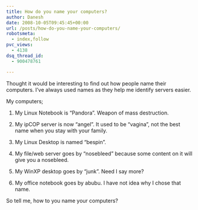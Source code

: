```yaml
---
title: How do you name your computers?
author: Danesh
date: 2008-10-05T09:45:45+00:00
url: /posts/how-do-you-name-your-computers/
robotsmeta:
  - index,follow
pvc_views:
  - 4138
dsq_thread_id:
  - 900478761

---
```

Thought it would be interesting to find out how people name their computers. I&#8217;ve always used names as they help me identify servers easier.

My computers;

1. My Linux Notebook is &#8220;Pandora&#8221;. Weapon of mass destruction.

2. My ipCOP server is now &#8220;angel&#8221;. It used to be &#8220;vagina&#8221;, not the best name when you stay with your family.

3. My Linux Desktop is named &#8220;bespin&#8221;.

4. My file/web server goes by &#8220;nosebleed&#8221; because some content on it will give you a nosebleed.

5. My WinXP desktop goes by &#8220;junk&#8221;. Need I say more?

6. My office notebook goes by abubu. I have not idea why I chose that name.

So tell me, how to you name your computers?